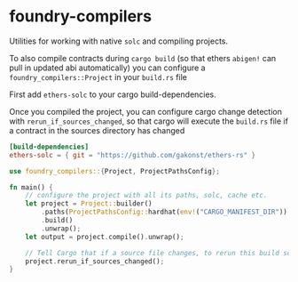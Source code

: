 # foundry-compilers

Utilities for working with native `solc` and compiling projects.

To also compile contracts during `cargo build` (so that ethers `abigen!` can pull in updated abi automatically) you can configure a `foundry_compilers::Project` in your `build.rs` file

First add `ethers-solc` to your cargo build-dependencies.

Once you compiled the project, you can configure cargo change detection with `rerun_if_sources_changed`, so that cargo will execute the `build.rs` file if a contract in the sources directory has changed

```toml
[build-dependencies]
ethers-solc = { git = "https://github.com/gakonst/ethers-rs" }
```

```rust
use foundry_compilers::{Project, ProjectPathsConfig};

fn main() {
    // configure the project with all its paths, solc, cache etc.
    let project = Project::builder()
        .paths(ProjectPathsConfig::hardhat(env!("CARGO_MANIFEST_DIR")).unwrap())
        .build()
        .unwrap();
    let output = project.compile().unwrap();

    // Tell Cargo that if a source file changes, to rerun this build script.
    project.rerun_if_sources_changed();
}
```
